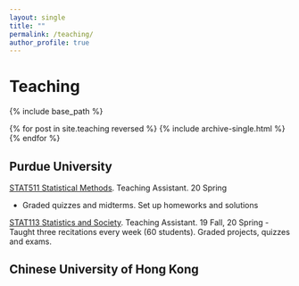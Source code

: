 ```yaml
---
layout: single
title: ""
permalink: /teaching/
author_profile: true
---
```

# <i class="fa fa-fw fa-edit"></i> Teaching #

{% include base_path %}

{% for post in site.teaching reversed %}
  {% include archive-single.html %}
{% endfor %}

## Purdue University
[STAT511 Statistical Methods](https://www.stat.purdue.edu/academic_programs/graduate/grad_course_desc.php). Teaching Assistant. 20 Spring



- Graded quizzes and midterms. Set up homeworks and solutions


[STAT113 Statistics and Society](https://www.stat.purdue.edu/academic_programs/courses/schedule_info.php?crs=113&semester=Fall&year=2019). Teaching Assistant. 19 Fall, 20 Spring
-Taught three recitations every week (60 students). Graded projects, quizzes and exams.

## Chinese University of Hong Kong

